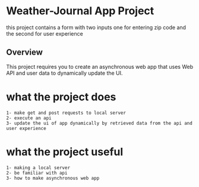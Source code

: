 # Weather-Journal App Project
this project contains a form with two inputs one for entering zip code and the second for user experience  
## Overview
This project requires you to create an asynchronous web app that uses Web API and user data to dynamically update the UI. 

# what the project does
    1- make get and post requests to local server
    2- execute an api 
    3- update the ui of app dynamically by retrieved data from the api and user experience  

# what the project useful 
    1- making a local server
    2- be familiar with api
    3- how to make asynchronous web app